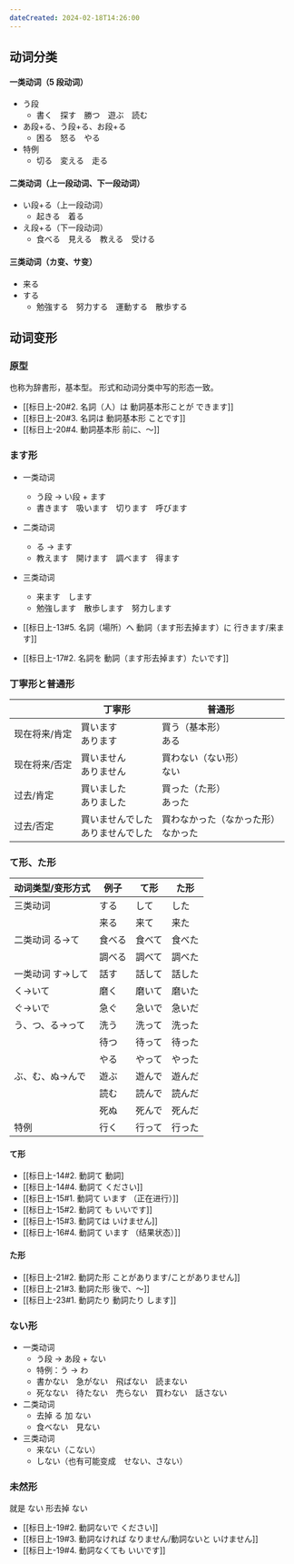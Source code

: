 ```yaml
---
dateCreated: 2024-02-18T14:26:00
---
```

## 动词分类
#### 一类动词（5 段动词）
- う段
	- 書く　探す　勝つ　遊ぶ　読む
- あ段+る、う段+る、お段+る
	- 困る　怒る　やる
- 特例
	- 切る　変える　走る
#### 二类动词（上一段动词、下一段动词）
- い段+る（上一段动词）
	- 起きる　着る
- え段+る（下一段动词）
	- 食べる　見える　教える　受ける
#### 三类动词（カ变、サ变）
- 来る
- する
	- 勉強する　努力する　運動する　散歩する
## 动词变形
### 原型
也称为辞書形，基本型。
形式和动词分类中写的形态一致。
- [[标日上-20#2. 名詞（人）は 動詞基本形ことが できます]]
- [[标日上-20#3. 名詞は 動詞基本形 ことです]]
- [[标日上-20#4. 動詞基本形 前に、〜]]
### ます形
- 一类动词
	- う段 -> い段 + ます
	- 書きます　吸います　切ります　呼びます
- 二类动词
	- る -> ます
	- 教えます　開けます　調べます　得ます
- 三类动词
	- 来ます　します
	- 勉強します　散歩します　努力します

- [[标日上-13#5. 名詞（場所）へ 動詞（ます形去掉ます）に 行きます/来ます]]
- [[标日上-17#2. 名詞を 動詞（ます形去掉ます）たいです]]
### 丁寧形と普通形
|  | 丁寧形 | 普通形 |
| ---- | ---- | ---- |
| 现在将来/肯定 | 買います<br>あります | 買う（基本形）<br>ある |
| 现在将来/否定 | 買いません<br>ありません | 買わない（ない形）<br>ない |
| 过去/肯定 | 買いました<br>ありました | 買った（た形）<br>あった |
| 过去/否定 | 買いませんでした<br>ありませんでした | 買わなかった（なかった形）<br>なかった |
### て形、た形
| 动词类型/变形方式 | 例子 | て形 | た形 |
| ---- | ---- | ---- | ---- |
| 三类动词 | する | して | した |
|  | 来る | 来て | 来た |
| 二类动词 る→て | 食べる | 食べて | 食べた |
|  | 調べる | 調べて | 調べた |
| 一类动词 す→して | 話す | 話して | 話した |
| く→いて | 磨く | 磨いて | 磨いた |
| ぐ→いで | 急ぐ | 急いで | 急いだ |
| う、つ、る→って | 洗う | 洗って | 洗った |
|  | 待つ | 待って | 待った |
|  | やる | やって | やった |
| ぶ、む、ぬ→んで | 遊ぶ | 遊んで | 遊んだ |
|  | 読む | 読んで | 読んだ |
|  | 死ぬ | 死んで | 死んだ |
| 特例 | 行く | 行って | 行った |
#### て形
- [[标日上-14#2. 動詞て 動詞]
- [[标日上-14#4. 動詞て ください]]
- [[标日上-15#1. 動詞て います （正在进行）]]
- [[标日上-15#2. 動詞て も いいです]]
- [[标日上-15#3. 動詞ては いけません]]
- [[标日上-16#4. 動詞て います （结果状态）]]
#### た形
- [[标日上-21#2. 動詞た形 ことがあります/ことがありません]]
- [[标日上-21#3. 動詞た形 後で、〜]]
- [[标日上-23#1. 動詞たり 動詞たり します]]
### ない形
- 一类动词
	- う段 -> あ段 + ない
	- 特例：う -> わ
	- 書かない　急がない　飛ばない　読まない
	- 死なない　待たない　売らない　買わない　話さない
- 二类动词
	- 去掉 る 加 ない
	- 食べない　見ない
- 三类动词
	- 来ない（こない）
	- しない（也有可能变成　せない、さない）
### 未然形
就是 ない 形去掉 ない
- [[标日上-19#2. 動詞ないで ください]]
- [[标日上-19#3. 動詞なければ なりません/動詞ないと いけません]]
- [[标日上-19#4. 動詞なくても いいです]]